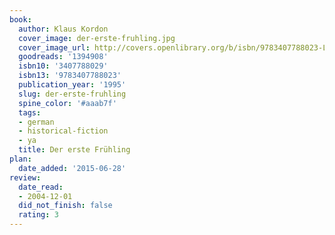 ```yaml
---
book:
  author: Klaus Kordon
  cover_image: der-erste-fruhling.jpg
  cover_image_url: http://covers.openlibrary.org/b/isbn/9783407788023-L.jpg
  goodreads: '1394908'
  isbn10: '3407788029'
  isbn13: '9783407788023'
  publication_year: '1995'
  slug: der-erste-fruhling
  spine_color: '#aaab7f'
  tags:
  - german
  - historical-fiction
  - ya
  title: Der erste Frühling
plan:
  date_added: '2015-06-28'
review:
  date_read:
  - 2004-12-01
  did_not_finish: false
  rating: 3
---
```

